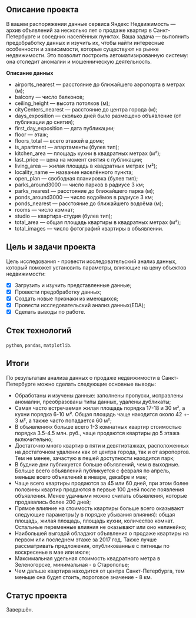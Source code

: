 ## Описание проекта

В вашем распоряжении данные сервиса Яндекс Недвижимость — архив объявлений за несколько лет о продаже квартир в Санкт-Петербурге и соседних населённых пунктах.
Ваша задача — выполнить предобработку данных и изучить их, чтобы найти интересные особенности и зависимости, которые существуют на рынке недвижимости.
Это позволит построить автоматизированную систему: она отследит аномалии и мошенническую деятельность. 

**Описание данных**

- airports_nearest — расстояние до ближайшего аэропорта в метрах (м);
- balcony — число балконов;
- ceiling_height — высота потолков (м);
- cityCenters_nearest — расстояние до центра города (м);
- days_exposition — сколько дней было размещено объявление (от публикации до снятия);
- first_day_exposition — дата публикации;
- floor — этаж;
- floors_total — всего этажей в доме;
- is_apartment — апартаменты (булев тип);
- kitchen_area — площадь кухни в квадратных метрах (м²);
- last_price — цена на момент снятия с публикации;
- living_area — жилая площадь в квадратных метрах (м²);
- locality_name — название населённого пункта;
- open_plan — свободная планировка (булев тип);
- parks_around3000 — число парков в радиусе 3 км;
- parks_nearest — расстояние до ближайшего парка (м);
- ponds_around3000 — число водоёмов в радиусе 3 км;
- ponds_nearest — расстояние до ближайшего водоёма (м);
- rooms — число комнат;
- studio — квартира-студия (булев тип);
- total_area — общая площадь квартиры в квадратных метрах (м²);
- total_images — число фотографий квартиры в объявлении.

## Цель и задачи проекта

Цель исследования - провести исследовательский анализ данных, который поможет установить параметры, влияющие на цену объектов недвижимости:

- [x] Загрузить и изучить представленные данные;
- [x] Провести предобработку данных;
- [x] Создать новые признаки из имеющихся;
- [x] Провести исследовательский анализ данных(EDA);
- [x] Сделать выводы по работе.

## Стек технологий

`python`, `pandas`, `matplotlib`.

## Итоги

По результатам анализа данных о продаже недвижимости в Санкт-Петербурге можно сделать следующие основные выводы:

- Обработаны и изучены данные: заполнены пропуски, исправлены аномалии, преобразованы типы данных, удалены дубликаты;
- Самая часто встречаемая жилая площадь порядка 17-18 и 30 м², а кухни порядка 6-10 м². Общая площадь чаще находится около 42 +- 3 м², а также часто попадается 60 м²;
- В объявлениях больше всего 1-3 комнатных квартир стоимостью порядка 3.5-4.5 млн. руб., чаще продаются квартиры до 5 этажа включительно;
- Достаточно много квартир в пяти и девятиэтажках, расположенных на достаточном удалении как от центра города, так и от аэропортов. Тем не менее, зачастую в пешей доступности находится парк;
- В будние дни публикуется больше объявлений, чем в выходные. Больше всего объявлений публикуется с февраля по апрель, меньше всего объявлений в январе, декабре и мае;
- Чаще всего квартиры продаются за 45 или 60 дней, при этом более половины квартир продаются в первые 100 дней после появления объявления. Менее удачными можно считать объявления, которые продавались более 200 дней;
- Прямое влияние на стоимость квартиры больше всего оказывают следующие параметры(у в порядке убывания влияния): общая площадь, жилая площадь, площадь кухни, количество комнат. Остальные переменные влияния не оказывают или оно нелинейно;
- Наибольшей выгодой обладают объявления о продаже квартиры на первом или последнем этаже за 2017 год. Также лучше рассматривать предложения, опубликованные с пятницы по воскресенье в мае или июле;
- Максимальная удельная стоимость квадратного метра в Зеленогорске, минимальная - в Старополье;
- Чем дальше квартира находится от центра Санкт-Петербурга, тем меньше она будет стоить, пороговое значение - 8 км.

## Статус проекта

Завершён.